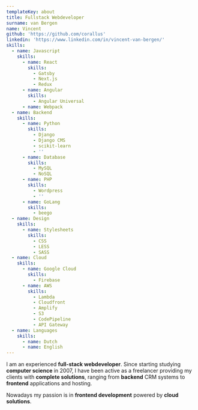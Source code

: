 ```yaml
---
templateKey: about
title: Fullstack Webdeveloper
surname: van Bergen
name: Vincent
github: 'https://github.com/corallus'
linkedin: 'https://www.linkedin.com/in/vincent-van-bergen/'
skills:
  - name: Javascript
    skills:
      - name: React
        skills:
          - Gatsby
          - Next.js
          - Redux
      - name: Angular
        skills:
          - Angular Universal
      - name: Webpack
  - name: Backend
    skills:
      - name: Python
        skills:
          - Django
          - Django CMS
          - scikit-learn
          - ''
      - name: Database
        skills:
          - MySQL
          - NoSQL
      - name: PHP
        skills:
          - Wordpress
          - ''
      - name: GoLang
        skills:
          - beego
  - name: Design
    skills:
      - name: Stylesheets
        skills:
          - CSS
          - LESS
          - SASS
  - name: Cloud
    skills:
      - name: Google Cloud
        skills:
          - Firebase
      - name: AWS
        skills:
          - Lambda
          - Cloudfront
          - Amplify
          - S3
          - CodePipeline
          - API Gateway
  - name: Languages
    skills:
      - name: Dutch
      - name: English
---
```

I am an experienced **full-stack webdeveloper**. Since starting studying **computer science** in 2007, I have been active as a freelancer providing my clients with **complete solutions**, ranging from **backend** CRM systems to **frontend** applications and hosting.

Nowadays my passion is in **frontend development** powered by **cloud solutions**.
